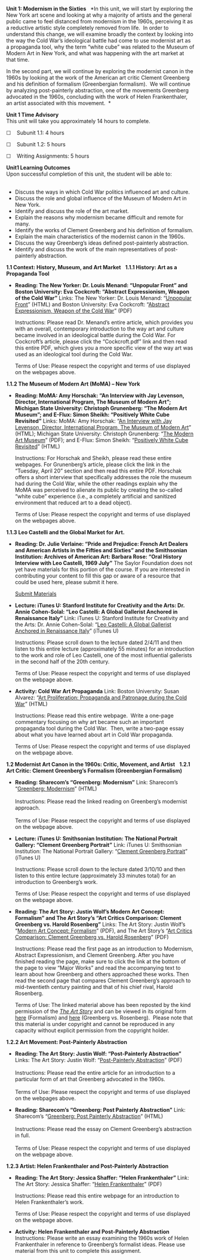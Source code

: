 **Unit 1: Modernism in the Sixties** <span id="1"></span> 
*In this unit, we will start by exploring the New York art scene and
looking at why a majority of artists and the general public came to feel
distanced from modernism in the 1960s, perceiving it as a reductive
artistic style completely removed from life.  In order to understand
this change, we will examine broadly the context by looking into the way
the Cold War’s ideological battle had come to use modernist art as a
propaganda tool, why the term “white cube” was related to the Museum of
Modern Art in New York, and what was happening with the art market at
that time.  
  
 In the second part, we will continue by exploring the modernist canon
in the 1960s by looking at the work of the American art critic Clement
Greenberg and his definition of formalism (Greenbergian formalism).  We
will continue by analyzing post-painterly abstraction, one of the
movements Greenberg advocated in the 1960s, concluding with the work of
Helen Frankenthaler, an artist associated with this movement.  *

**Unit 1 Time Advisory**  
<span id="internal-source-marker_0.6936582736670971">This unit will take
you approximately 14 hours to complete.</span>  
  
 ☐    Subunit 1.1: 4 hours  
  
 ☐    Subunit 1.2: 5 hours  
  
 ☐    Writing Assignments: 5 hours

**Unit1 Learning Outcomes**  
Upon successful completion of this unit, the student will be able to:  
  

-   Discuss the ways in which Cold War politics influenced art and
    culture.  
-   Discuss the role and global influence of the Museum of Modern Art in
    New York.
-   Identify and discuss the role of the art market.  
-   Explain the reasons why modernism became difficult and remote for
    many.
-   Identify the works of Clement Greenberg and his definition of
    formalism.
-   Explain the main characteristics of the modernist canon in the
    1960s.
-   Discuss the way Greenberg’s ideas defined post-painterly
    abstraction.
-   Identify and discuss the work of the main representatives of
    post-painterly abstraction.

**1.1 Context: History, Museum, and Art Market** <span id="1.1"></span> 
**1.1.1 History: Art as a Propaganda Tool** <span id="1.1.1"></span> 
-   **Reading: The New Yorker: Dr. Louis Menand: “Unpopular Front” and
    Boston University: Eva Cockcroft: “Abstract Expressionism, Weapon of
    the Cold War”**
    Links: The New Yorker: Dr. Louis Menand: “[Unpopular
    Front](http://www.google.com/url?q=http%3A%2F%2Fwww.newyorker.com%2Farchive%2F2005%2F10%2F17%2F051017crat_atlarge%3FcurrentPage%3D1&sa=D&sntz=1&usg=AFQjCNHguHwbrjvKfI6YaYVC-xqh4oB_LA)”
    (HTML) and Boston University: Eva Cockcroft: “[Abstract
    Expressionism, Weapon of the Cold
    War](http://theiwt.com/wp-content/uploads/2011/03/Eva-Cockcroft.pdf)”
    (PDF)  
      
     Instructions: Please read Dr. Menand’s entire article, which
    provides you with an overall, contemporary introduction to the way
    art and culture became involved in an ideological battle during the
    Cold War. For Cockcroft’s article, please click the “Cockcroft.pdf”
    link and then read this entire PDF, which gives you a more specific
    view of the way art was used as an ideological tool during the Cold
    War.  
      
     Terms of Use: Please respect the copyright and terms of use
    displayed on the webpages above.

**1.1.2 The Museum of Modern Art (MoMA) – New York** <span
id="1.1.2"></span> 
-   **Reading: MoMA: Amy Horschak: “An Interview with Jay Levenson,
    Director, International Program, The Museum of Modern Art”; Michigan
    State University: Christoph Grunenberg: “The Modern Art Museum”; and
    E-Flux: Simon Sheikh: “Positively White Cube Revisited”**
    Links: MoMA: Amy Horschak: “[An Interview with Jay Levenson,
    Director, International Program, The Museum of Modern
    Art](http://www.google.com/url?q=http%3A%2F%2Fwww.moma.org%2Fexplore%2Finside_out%2F2010%2F08%2F30%2Fwhat-is-momas-international-program%2F&sa=D&sntz=1&usg=AFQjCNFNdUwiTrXV9b-dffc4TMiPCyMPfA)”
    (HTML); Michigan State University: Christoph Grunenberg: “[The
    Modern Art
    Museum](http://www.google.com/url?q=https%3A%2F%2Fwww.msu.edu%2Fcourse%2Fha%2F240%2Fsyllabus.htm&sa=D&sntz=1&usg=AFQjCNGDqlKoOBjyE2SBcPUAoG7en_HO1w)”
    (PDF); and E-Flux: Simon Sheikh: “[Positively White Cube
    Revisited](http://www.google.com/url?q=http%3A%2F%2Fwww.e-flux.com%2Fjournal%2Fview%2F38&sa=D&sntz=1&usg=AFQjCNF7Gggsgp1ytSb03R0RF-lelPUaUQ)”
    (HTML)  
      
     Instructions: For Horschak and Sheikh, please read these entire
    webpages. For Grunenberg’s article, please click the link in the
    “Tuesday, April 20” section and then read this entire PDF. Horschak
    offers a short interview that specifically addresses the role the
    museum had during the Cold War, while the other readings explain why
    the MoMA was perceived to alienate its public by creating the
    so-called “white cube” experience (i.e., a completely artificial and
    sanitized environment that reduced art to a dead object).  
      
     Terms of Use: Please respect the copyright and terms of use
    displayed on the webpages above.

**1.1.3 Leo Castelli and the Global Market for Art.** <span
id="1.1.3"></span> 
-   **Reading: Dr. Julie Verlaine: “Pride and Prejudice: French Art
    Dealers and American Artists in the Fifties and Sixties” and the
    Smithsonian Institution: Archives of American Art: Barbara Rose:
    “Oral History Interview with Leo Castelli, 1969 July”**
    The Saylor Foundation does not yet have materials for this portion
    of the course. If you are interested in contributing your content to
    fill this gap or aware of a resource that could be used here, please
    submit it here.

    [Submit Materials](/contribute/)

-   **Lecture: iTunes U: Stanford Institute for Creativity and the Arts:
    Dr. Annie Cohen-Solal: “Leo Castelli: A Global Gallerist Anchored in
    Renaissance Italy”**
    Link: iTunes U: Stanford Institute for Creativity and the Arts: Dr.
    Annie Cohen-Solal: “[Leo Castelli: A Global Gallerist Anchored in
    Renaissance
    Italy](http://www.google.com/url?q=http%3A%2F%2Fitunes.apple.com%2FWebObjects%2FMZStore.woa%2Fwa%2FviewPodcast%3Fid%3D385667360&sa=D&sntz=1&usg=AFQjCNESHOwqqIaxxMuIPdS3knjj8jlYiw)”
    (iTunes U)  
      
     Instructions: Please scroll down to the lecture dated 2/4/11 and
    then listen to this entire lecture (approximately 55 minutes) for an
    introduction to the work and role of Leo Castelli, one of the most
    influential gallerists in the second half of the 20th century.  
      
     Terms of Use: Please respect the copyright and terms of use
    displayed on the webpage above.

-   **Activity: Cold War Art Propaganda**
    Link: Boston University: Susan Alvarez: “[Art Proliferation:
    Propaganda and Patronage during the Cold
    War](https://bu.digication.com/alvarez3/Final_Essay2)” (HTML)  
      
     Instructions: Please read this entire webpage.  Write a one-page
    commentary focusing on why art became such an important propaganda
    tool during the Cold War.  Then, write a two-page essay about what
    you have learned about art in Cold War propaganda.  
      
     Terms of Use: Please respect the copyright and terms of use
    displayed on the webpage above.

**1.2 Modernist Art Canon in the 1960s: Critic, Movement, and Artist**
<span id="1.2"></span> 
**1.2.1 Art Critic: Clement Greenberg’s Formalism (Greenbergian
Formalism)** <span id="1.2.1"></span> 
-   **Reading: Sharecom’s “Greenberg: Modernism”**
    Link: Sharecom’s “[Greenberg:
    Modernism](http://www.sharecom.ca/greenberg/modernism.html)”
    (HTML)  
        
     Instructions: Please read the linked reading on Greenberg’s
    modernist approach.  
        
     Terms of Use: Please respect the copyright and terms of use
    displayed on the webpage above.

-   **Lecture: iTunes U: Smithsonian Institution: The National Portrait
    Gallery: “Clement Greenberg Portrait”**
    Link: iTunes U: Smithsonian Institution: The National Portrait
    Gallery: “[Clement Greenberg
    Portrait](http://itunes.apple.com/us/itunes-u/gallery-talks/id382622334)”
    (iTunes U)  
      
     Instructions: Please scroll down to the lecture dated 3/10/10 and
    then listen to this entire lecture (approximately 33 minutes total)
    for an introduction to Greenberg’s work.  
      
     Terms of Use: Please respect the copyright and terms of use
    displayed on the webpage above.

-   **Reading: The Art Story: Justin Wolf’s Modern Art Concept:
    Formalism” and The Art Story’s “Art Critics Comparison: Clement
    Greenberg vs. Harold Rosenberg”**
    Links: The Art Story: Justin Wolf’s “[Modern Art Concept:
    Formalism](https://resources.saylor.org/archived/wp-content/uploads/2012/02/ARTH408-1.2.1-Justin-Wolf%E2%80%99s-Modern-Art-Concept-Formalism.pdf)”
    (PDF), and The Art Story’s “[Art Critics Comparison: Clement
    Greenberg vs. Harold
    Rosenberg](https://resources.saylor.org/archived/wp-content/uploads/2012/02/ARTH408-1.2.1-The-Art-Story-Clement-Greenberg-vs-Harold-Rosenberg.pdf)”
    (PDF)  
      
     Instructions: Please read the first page as an introduction to
    Modernism, Abstract Expressionism, and Clement Greenberg. After you
    have finished reading the page, make sure to click the link at the
    bottom of the page to view “Major Works” and read the accompanying
    text to learn about how Greenberg and others approached these works.
    Then read the second page that compares Clement Greenberg’s approach
    to mid-twentieth century painting and that of his chief rival,
    Harold Rosenberg.  
      
     Terms of Use: The linked material above has been reposted by the
    kind permission of the *[The Art
    Story](http://www.theartstory.org/index.html)* and can be viewed in
    its original form
    [here](http://www.theartstory.org/definition-formalism.htm)
    (Formalism) and
    [here](http://www.theartstory.org/critics-greenberg-rosenberg.htm)
    (Greenberg vs. Rosenberg).  Please note that this material is under
    copyright and cannot be reproduced in any capacity without explicit
    permission from the copyright holder.  

**1.2.2 Art Movement: Post-Painterly Abstraction** <span
id="1.2.2"></span> 
-   **Reading: The Art Story: Justin Wolf: “Post-Painterly
    Abstraction”**
    Links: The Art Story: Justin Wolf:
    “[Post-](https://resources.saylor.org/archived/wp-content/uploads/2011/10/ARTH408-1.2.2-Post-Painterly-Abstraction.pdf)[Painterly Abstraction](https://resources.saylor.org/archived/wp-content/uploads/2011/10/ARTH408-1.2.2-Post-Painterly-Abstraction.pdf)”
    (PDF)  
        
     Instructions: Please read the entire article for an introduction to
    a particular form of art that Greenberg advocated in the 1960s.  
        
     Terms of Use: Please respect the copyright and terms of use
    displayed on the webpages above.

-   **Reading: Sharecom’s “Greenberg: Post Painterly Abstraction”**
    Link: Sharecom’s “[Greenberg: Post Painterly
    Abstraction](http://www.sharecom.ca/greenberg/ppaessay.html)”
    (HTML)  
        
     Instructions: Please read the essay on Clement Greenberg’s
    abstraction in full.  
        
     Terms of Use: Please respect the copyright and terms of use
    displayed on the webpage above.

**1.2.3 Artist: Helen Frankenthaler and Post-Painterly Abstraction**
<span id="1.2.3"></span> 
-   **Reading: The Art Story: Jessica Shaffer: “Helen Frankenthaler”**
    Link: The Art Story: Jessica Shaffer: “[Helen
    Frankenthaler](https://resources.saylor.org/archived/wp-content/uploads/2011/10/ARTH408-1.2.3-Helen-Frankenthaler1.pdf)”
    (PDF)  
      
     Instructions: Please read this entire webpage for an introduction
    to Helen Frankenthaler’s work.  
      
     Terms of Use: Please respect the copyright and terms of use
    displayed on the webpage above.

-   **Activity: Helen Frankenthaler and Post-Painterly Abstraction**
    Instructions: Please write an essay examining the 1960s work of
    Helen Frankenthaler in reference to Greenberg’s formalist ideas.
    Please use material from this unit to complete this assignment.


